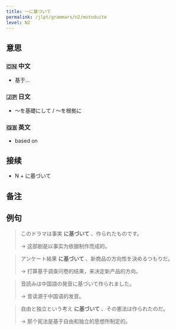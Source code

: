 ```yaml
---
title: 〜に基づいて
permalink: /jlpt/grammars/n2/motoduite
level: N2
---
```


## 意思

### 🇨🇳 中文

- 基于...

### 🇯🇵 日文

- 〜を基礎にして / 〜を根拠に

### 🇬🇧 英文

- based on

## 接续

- N + に基づいて

## 备注


## 例句

> このドラマは事実 **に基づいて** 、作られたものです。
>
> → 这部剧是以事实为依据制作而成的。

> アンケート結果 **に基づいて** 、新商品の方向性を決めるつもりだ。
>
> → 打算基于调查问卷的结果，来决定新产品的方向。

> 音読みは中国語の発音に基づいて作られました。
>
> → 音读源于中国语的发音。

> 自由と独立という考え **に基づいて** 、その憲法は作られたのだ。
>
> → 那个宪法是基于自由和独立的思想所制定的。

